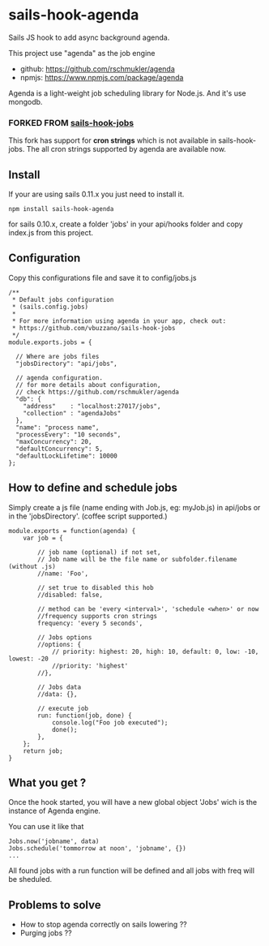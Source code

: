 # sails-hook-agenda

Sails JS hook to add async background agenda.

This project use "agenda" as the job engine  
 - github: https://github.com/rschmukler/agenda
 - npmjs: https://www.npmjs.com/package/agenda

Agenda is a light-weight job scheduling library for Node.js. And it's use mongodb.

### FORKED FROM [sails-hook-jobs](https://github.com/vbuzzano/sails-hook-jobs)
This fork has support for **cron strings** which is not available in sails-hook-jobs.
The all cron strings supported by agenda are available now.



## Install

If your are using sails 0.11.x you just need to install it.

    npm install sails-hook-agenda

for sails 0.10.x, create a folder 'jobs' in your api/hooks folder and copy index.js from this project.

## Configuration

Copy this configurations file and save it to config/jobs.js

    /**
     * Default jobs configuration
     * (sails.config.jobs)
     *
     * For more information using agenda in your app, check out:
     * https://github.com/vbuzzano/sails-hook-jobs
     */
    module.exports.jobs = {
    
      // Where are jobs files
      "jobsDirectory": "api/jobs",

      // agenda configuration. 
      // for more details about configuration,
      // check https://github.com/rschmukler/agenda
      "db": { 
        "address"    : "localhost:27017/jobs",
        "collection" : "agendaJobs" 
      },
      "name": "process name",
      "processEvery": "10 seconds",
      "maxConcurrency": 20,
      "defaultConcurrency": 5,
      "defaultLockLifetime": 10000
    };

## How to define and schedule jobs

Simply create a js file (name ending with Job.js, eg: myJob.js) in api/jobs or in the 'jobsDirectory'.
(coffee script supported.)

    module.exports = function(agenda) {
        var job = {
        
            // job name (optional) if not set, 
            // Job name will be the file name or subfolder.filename (without .js)
            //name: 'Foo',
    
            // set true to disabled this hob
            //disabled: false,
    
            // method can be 'every <interval>', 'schedule <when>' or now
            //frequency supports cron strings
            frequency: 'every 5 seconds',
    
            // Jobs options
            //options: {
                // priority: highest: 20, high: 10, default: 0, low: -10, lowest: -20
                //priority: 'highest'
            //},
            
            // Jobs data 
            //data: {},
            
            // execute job
            run: function(job, done) {
                console.log("Foo job executed");
                done();
            },
        };
        return job;
    }


## What you get ?
Once the hook started, you will have a new global object 'Jobs' wich is the instance of Agenda engine.

You can use it like that

    Jobs.now('jobname', data)
    Jobs.schedule('tommorrow at noon', 'jobname', {})
    ...

All found jobs with a run function will be defined and all jobs with freq will be sheduled.

## Problems to solve

- How to stop agenda correctly on sails lowering ??
- Purging jobs ??


